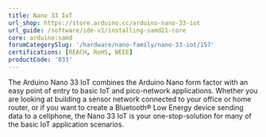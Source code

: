 ```yaml
---
title: Nano 33 IoT
url_shop: https://store.arduino.cc/arduino-nano-33-iot
url_guide: /software/ide-v1/installing-samd21-core
core: arduino:samd
forumCategorySlug: '/hardware/nano-family/nano-33-iot/157'
certifications: [REACH, RoHS, WEEE]
productCode: '033'
---
```


The Arduino Nano 33 IoT combines the Arduino Nano form factor with an easy point of entry to basic IoT and pico-network applications. Whether you are looking at building a sensor network connected to your office or home router, or if you want to create a Bluetooth® Low Energy device sending data to a cellphone, the Nano 33 IoT is your one-stop-solution for many of the basic IoT application scenarios.